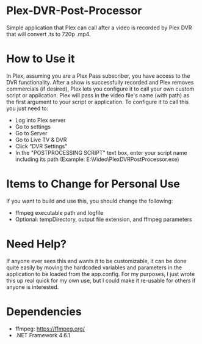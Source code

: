 # Plex-DVR-Post-Processor
Simple application that Plex can call after a video is recorded by Plex DVR that will convert .ts to 720p .mp4.

# How to Use it
In Plex, assuming you are a Plex Pass subscriber, you have access to the DVR functionality.  After a show is successfully recorded and Plex removes commercials (if desired), Plex lets you configure it to call your own custom script or application.  Plex will pass in the video file's name (with path) as the first argument to your script or application.  To configure it to call this you just need to:
 - Log into Plex server
 - Go to settings
 - Go to Server
 - Go to Live TV & DVR
 - Click "DVR Settings"
 - In the "POSTPROCESSING SCRIPT" text box, enter your script name including its path (Example: E:\Video\PlexDVRPostProcessor.exe)

# Items to Change for Personal Use
If you want to build and use this, you should change the following:
 - ffmpeg executable path and logfile
 - Optional: tempDirectory, output file extension, and ffmpeg parameters
 
# Need Help?
If anyone ever sees this and wants it to be customizable, it can be done quite easily by moving the hardcoded variables and parameters in the application to be loaded from the app.config.  For my purposes, I just wrote this up real quick for my own use, but I could make it re-usable for others if anyone is interested.

# Dependencies
- ffmpeg: https://ffmpeg.org/
- .NET Framework 4.6.1

